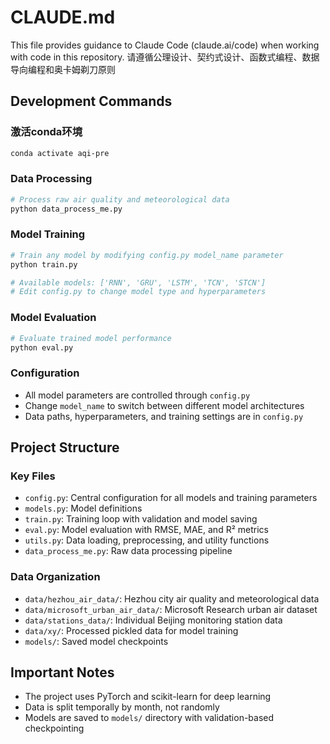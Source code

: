 # CLAUDE.md

This file provides guidance to Claude Code (claude.ai/code) when working with code in this repository.
请遵循公理设计、契约式设计、函数式编程、数据导向编程和奥卡姆剃刀原则

## Development Commands

### 激活conda环境
```bash
conda activate aqi-pre
```

### Data Processing
```bash
# Process raw air quality and meteorological data
python data_process_me.py
```

### Model Training
```bash
# Train any model by modifying config.py model_name parameter
python train.py

# Available models: ['RNN', 'GRU', 'LSTM', 'TCN', 'STCN']
# Edit config.py to change model type and hyperparameters
```

### Model Evaluation
```bash
# Evaluate trained model performance
python eval.py
```

### Configuration
- All model parameters are controlled through `config.py`
- Change `model_name` to switch between different model architectures
- Data paths, hyperparameters, and training settings are in `config.py`

## Project Structure

### Key Files
- `config.py`: Central configuration for all models and training parameters
- `models.py`: Model definitions
- `train.py`: Training loop with validation and model saving
- `eval.py`: Model evaluation with RMSE, MAE, and R² metrics
- `utils.py`: Data loading, preprocessing, and utility functions
- `data_process_me.py`: Raw data processing pipeline

### Data Organization
- `data/hezhou_air_data/`: Hezhou city air quality and meteorological data
- `data/microsoft_urban_air_data/`: Microsoft Research urban air dataset
- `data/stations_data/`: Individual Beijing monitoring station data
- `data/xy/`: Processed pickled data for model training
- `models/`: Saved model checkpoints

## Important Notes

- The project uses PyTorch and scikit-learn for deep learning
- Data is split temporally by month, not randomly
- Models are saved to `models/` directory with validation-based checkpointing
